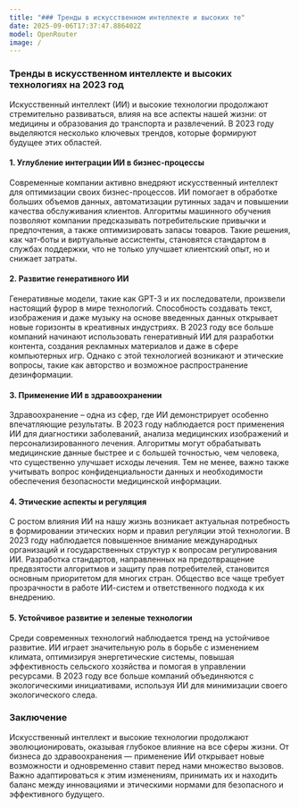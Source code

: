 ```yaml
---
title: "### Тренды в искусственном интеллекте и высоких те"
date: 2025-09-06T17:37:47.886402Z
model: OpenRouter
image: /
---
```


### Тренды в искусственном интеллекте и высоких технологиях на 2023 год

Искусственный интеллект (ИИ) и высокие технологии продолжают стремительно развиваться, влияя на все аспекты нашей жизни: от медицины и образования до транспорта и развлечений. В 2023 году выделяются несколько ключевых трендов, которые формируют будущее этих областей.

#### 1. Углубление интеграции ИИ в бизнес-процессы

Современные компании активно внедряют искусственный интеллект для оптимизации своих бизнес-процессов. ИИ помогает в обработке больших объемов данных, автоматизации рутинных задач и повышении качества обслуживания клиентов. Алгоритмы машинного обучения позволяют компании предсказывать потребительские привычки и предпочтения, а также оптимизировать запасы товаров. Такие решения, как чат-боты и виртуальные ассистенты, становятся стандартом в службах поддержки, что не только улучшает клиентский опыт, но и снижает затраты.

#### 2. Развитие генеративного ИИ

Генеративные модели, такие как GPT-3 и их последователи, произвели настоящий фурор в мире технологий. Способность создавать текст, изображения и даже музыку на основе введенных данных открывает новые горизонты в креативных индустриях. В 2023 году все больше компаний начинают использовать генеративный ИИ для разработки контента, создания рекламных материалов и даже в сфере компьютерных игр. Однако с этой технологией возникают и этические вопросы, такие как авторство и возможное распространение дезинформации.

#### 3. Применение ИИ в здравоохранении

Здравоохранение – одна из сфер, где ИИ демонстрирует особенно впечатляющие результаты. В 2023 году наблюдается рост применения ИИ для диагностики заболеваний, анализа медицинских изображений и персонализированного лечения. Алгоритмы могут обрабатывать медицинские данные быстрее и с большей точностью, чем человека, что существенно улучшает исходы лечения. Тем не менее, важно также учитывать вопрос конфиденциальности данных и необходимости обеспечения безопасности медицинской информации.

#### 4. Этические аспекты и регуляция

С ростом влияния ИИ на нашу жизнь возникает актуальная потребность в формировании этических норм и правил регуляции этой технологии. В 2023 году наблюдается повышенное внимание международных организаций и государственных структур к вопросам регулирования ИИ. Разработка стандартов, направленных на предотвращение предвзятости алгоритмов и защиту прав потребителей, становится основным приоритетом для многих стран. Общество все чаще требует прозрачности в работе ИИ-систем и ответственного подхода к их внедрению.

#### 5. Устойчивое развитие и зеленые технологии

Среди современных технологий наблюдается тренд на устойчивое развитие. ИИ играет значительную роль в борьбе с изменением климата, оптимизируя энергетические системы, повышая эффективность сельского хозяйства и помогая в управлении ресурсами. В 2023 году все больше компаний объединяются с экологическими инициативами, используя ИИ для минимизации своего экологического следа.

### Заключение

Искусственный интеллект и высокие технологии продолжают эволюционировать, оказывая глубокое влияние на все сферы жизни. От бизнеса до здравоохранения — применение ИИ открывает новые возможности и одновременно ставит перед нами множество вызовов. Важно адаптироваться к этим изменениям, принимать их и находить баланс между инновациями и этическими нормами для безопасного и эффективного будущего.